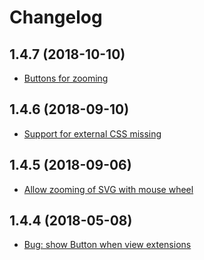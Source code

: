 # Changelog
## 1.4.7 (2018-10-10)
- [Buttons for zooming](https://github.com/cssho/vscode-svgviewer/issues/48)

## 1.4.6 (2018-09-10)
- [Support for external CSS missing](https://github.com/cssho/vscode-svgviewer/issues/41)

## 1.4.5 (2018-09-06)
- [Allow zooming of SVG with mouse wheel](https://github.com/cssho/vscode-svgviewer/issues/43)

## 1.4.4 (2018-05-08)
- [Bug: show Button when view extensions](https://github.com/cssho/vscode-svgviewer/issues/42)
